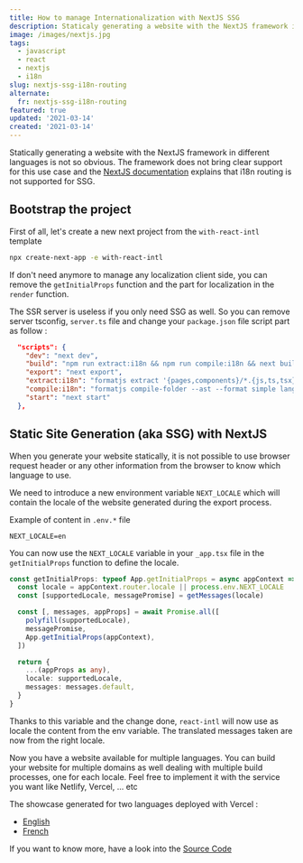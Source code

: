 ```yaml
---
title: How to manage Internationalization with NextJS SSG
description: Staticaly generating a website with the NextJS framework in different languages is not so obvious.
image: /images/nextjs.jpg
tags:
  - javascript
  - react
  - nextjs
  - i18n
slug: nextjs-ssg-i18n-routing
alternate:
  fr: nextjs-ssg-i18n-routing
featured: true
updated: '2021-03-14'
created: '2021-03-14'
---
```


Statically generating a website with the NextJS framework in different languages is not so obvious. The framework does not bring clear support for this use case and the [NextJS documentation](https://nextjs.org/docs/advanced-features/i18n-routing#how-does-this-work-with-static-generation) explains that i18n routing is not supported for SSG.

## Bootstrap the project

First of all, let's create a new next project from the `with-react-intl` template

```bash
npx create-next-app -e with-react-intl
```

If don't need anymore to manage any localization client side, you can remove the `getInitialProps` function and the part for localization in the `render` function.

The SSR server is useless if you only need SSG as well. So you can remove server tsconfig, `server.ts` file and change your `package.json` file script part as follow :

```json
  "scripts": {
    "dev": "next dev",
    "build": "npm run extract:i18n && npm run compile:i18n && next build",
    "export": "next export",
    "extract:i18n": "formatjs extract '{pages,components}/*.{js,ts,tsx}' --format simple --id-interpolation-pattern '[sha512:contenthash:base64:6]' --out-file lang/en.json",
    "compile:i18n": "formatjs compile-folder --ast --format simple lang compiled-lang",
    "start": "next start"
  },
```

## Static Site Generation (aka SSG) with NextJS

When you generate your website statically, it is not possible to use browser request header or any other information from the browser to know which language to use.

We need to introduce a new environment variable `NEXT_LOCALE` which will contain the locale of the website generated during the export process.

Example of content in `.env.*` file
```
NEXT_LOCALE=en
```

You can now use the `NEXT_LOCALE` variable in your `_app.tsx` file in the `getInitialProps` function to define the locale.

```ts
const getInitialProps: typeof App.getInitialProps = async appContext => {
  const locale = appContext.router.locale || process.env.NEXT_LOCALE
  const [supportedLocale, messagePromise] = getMessages(locale)

  const [, messages, appProps] = await Promise.all([
    polyfill(supportedLocale),
    messagePromise,
    App.getInitialProps(appContext),
  ])

  return {
    ...(appProps as any),
    locale: supportedLocale,
    messages: messages.default,
  }
}
```

Thanks to this variable and the change done, `react-intl` will now use as locale the content from the env variable. The translated messages taken are now from the right locale.

Now you have a website available for multiple languages. You can build your website for multiple domains as well dealing with multiple build processes, one for each locale. Feel free to implement it with the service you want like Netlify, Vercel, ... etc

The showcase generated for two languages deployed with Vercel :
* [English](https://next-showcase-ssg-en.vercel.app/)
* [French](https://next-showcase-ssg-fr.vercel.app/)

If you want to know more, have a look into the [Source Code](https://github.com/emmanuelgautier/nextjs-showcase/tree/main/packages/ssg-i18n-routing)
